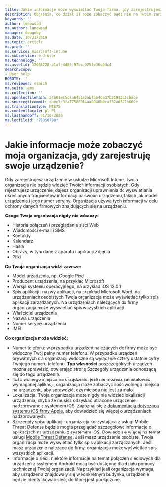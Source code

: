 ```yaml
---
title: Jakie informacje może wyświetlać Twoja firma, gdy zarejestrujesz swoje urządzenie?
description: Objaśnia, co dział IT może zobaczyć bądź nie na Twoim zarządzanym urządzeniu.
keywords: ''
author: lenewsad
ms.author: lanewsad
manager: dougeby
ms.date: 10/31/2019
ms.topic: article
ms.prod: ''
ms.service: microsoft-intune
ms.subservice: end-user
ms.technology: ''
ms.assetid: 12655728-a1af-4d89-97bc-925fe36c0dc4
searchScope:
- User help
ROBOTS: ''
ms.reviewer: esmich
ms.suite: ems
ms.collection: ''
ms.openlocfilehash: 24601ef5c7a6451e2abfa64da37b21912d3cbace
ms.sourcegitcommit: caee3c3fa77586314aa8040b0caf32a0527b669e
ms.translationtype: MTE75
ms.contentlocale: pl-PL
ms.lasthandoff: 01/10/2020
ms.locfileid: "75858798"
---
```

# <a name="what-information-can-my-organization-see-when-i-enroll-my-device"></a>Jakie informacje może zobaczyć moja organizacja, gdy zarejestruję swoje urządzenie?

Gdy zarejestrujesz urządzenie w usłudze Microsoft Intune, Twoja organizacja nie będzie widzieć Twoich informacji osobistych. Gdy rejestrujesz urządzenie, dajesz organizacji uprawnienia do wyświetlania określonych fragmentów informacji na swoim urządzeniu, takich jak model urządzenia i jego numer seryjny. Organizacja używa tych informacji w celu ochrony danych firmowych znajdujących się na urządzeniu.

**Czego Twoja organizacja nigdy nie zobaczy:**

- Historia połączeń i przeglądania sieci Web
- Wiadomości e-mail i SMS
- Kontakty
- Kalendarz
- Hasła
- Obrazy, w tym dane z aparatu i aplikacji Zdjęcia
- Pliki

**Co Twoja organizacja widzi zawsze:**

- Model urządzenia, np. Google Pixel
- Producent urządzenia, na przykład Microsoft
- Wersja systemu operacyjnego, na przykład iOS 12.0.1
- Spis aplikacji i nazwy aplikacji, na przykład Microsoft Word. na urządzeniach osobistych Twoja organizacja może wyświetlać tylko spis aplikacji zarządzanych. Na urządzeniach należących do firmy organizacja może wyświetlać spis wszystkich aplikacji.
- Właściciel urządzenia
- Nazwa urządzenia
- Numer seryjny urządzenia
- IMEI

**Co organizacja może widzieć:**

- Numer telefonu: w przypadku urządzeń należących do firmy może być widoczny Twój pełny numer telefonu. W przypadku urządzeń prywatnych dla organizacji widoczne są wyłącznie cztery ostatnie cyfry Twojego numeru telefonu. **Typ własności** poszczególnych urządzeń można sprawdzić, otwierając stronę Szczegóły urządzenia odnoszącą się do tego urządzenia.
- Ilość wolnego miejsca na urządzeniu: jeśli nie możesz zainstalować wymaganej aplikacji, organizacja może zobaczyć ilość wolnego miejsca na urządzeniu, aby sprawdzić, czy miejsca nie jest za mało.  
- Lokalizacja: Twoja organizacja może nigdy nie widzieć lokalizacji urządzenia, chyba że musisz odzyskać utracone urządzenie nadzorowane z systemem iOS. Zapoznaj się z [dokumentacją dotyczącą systemu iOS firmy Apple](https://go.microsoft.com/fwlink/?linkid=853816), aby dowiedzieć się więcej o urządzeniach nadzorowanych.  
- Szczegóły spisu aplikacji: organizacja korzystająca z usługi Mobile Threat Defense będzie mogła przeglądać szczegółowe informacje o aplikacjach na urządzeniu z systemem iOS. Dowiedz się więcej na temat usługi [Mobile Threat Defense](you-are-prompted-to-install-mtd-ios.md). Jeśli masz urządzenie osobiste, Twoja organizacja może wyświetlać tylko spis aplikacji zarządzanych. Jeśli masz urządzenie należące do firmy, organizacja może wyświetlać spis wszystkich aplikacji.
- Informacje o sieci: niektóre informacje na temat połączeń sieciowych dla urządzeń z systemem Android mogą być dostępne dla działu pomocy technicznej Twojej organizacji. Na przykład jeśli organizacja wymaga, aby urządzenia znajdowały się w konkretnym budynku, urządzenie będzie identyfikować sieć, do której jest podłączone. 
